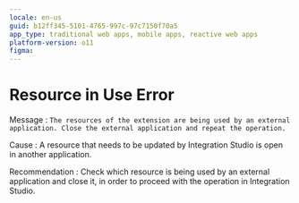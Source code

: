 ```yaml
---
locale: en-us
guid: b12ff345-5101-4765-997c-97c7150f70a5
app_type: traditional web apps, mobile apps, reactive web apps
platform-version: o11
figma:
---
```


# Resource in Use Error

Message
:   `The resources of the extension are being used by an external application. Close the external application and repeat the operation.`

Cause
:   A resource that needs to be updated by Integration Studio is open in another application.

Recommendation
:   Check which resource is being used by an external application and close it, in order to proceed with the operation in Integration Studio.
